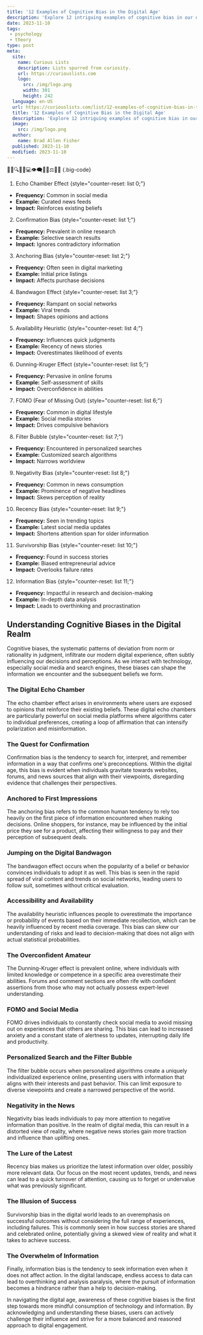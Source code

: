 ```yaml
---
title: '12 Examples of Cognitive Bias in the Digital Age'
description: 'Explore 12 intriguing examples of cognitive bias in our digital era. Discover how our curious minds can unknowingly lead us astray.'
date: 2023-11-10
tags:
 - psychology
 - theory
type: post
meta:
  site:
    name: Curious Lists
    description: Lists spurred from curiosity.
    url: https://curiouslists.com
    logo:
      src: /img/logo.png
      width: 301
      height: 242
  language: en-US
  url: https://curiouslists.com/list/12-examples-of-cognitive-bias-in-the-digital-age
  title: '12 Examples of Cognitive Bias in the Digital Age'
  description: 'Explore 12 intriguing examples of cognitive bias in our digital era. Discover how our curious minds can unknowingly lead us astray.'
  image:
    src: /img/logo.png
  author:
    name: Brad Allen Fisher
  published: 2023-11-10
  modified: 2023-11-10
---
```



🧠💡🔍✅📱💻👁️‍🗨️🔄🌐⚖️🚫👤 {.big-code}

1. Echo Chamber Effect {style="counter-reset: list 0;"}
  - **Frequency:** Common in social media
  - **Example:** Curated news feeds
  - **Impact:** Reinforces existing beliefs

2. Confirmation Bias {style="counter-reset: list 1;"}
  - **Frequency:** Prevalent in online research
  - **Example:** Selective search results
  - **Impact:** Ignores contradictory information

3. Anchoring Bias {style="counter-reset: list 2;"}
  - **Frequency:** Often seen in digital marketing
  - **Example:** Initial price listings
  - **Impact:** Affects purchase decisions

4. Bandwagon Effect {style="counter-reset: list 3;"}
  - **Frequency:** Rampant on social networks
  - **Example:** Viral trends
  - **Impact:** Shapes opinions and actions

5. Availability Heuristic {style="counter-reset: list 4;"}
  - **Frequency:** Influences quick judgments
  - **Example:** Recency of news stories
  - **Impact:** Overestimates likelihood of events

6. Dunning-Kruger Effect {style="counter-reset: list 5;"}
  - **Frequency:** Pervasive in online forums
  - **Example:** Self-assessment of skills
  - **Impact:** Overconfidence in abilities

7. FOMO (Fear of Missing Out) {style="counter-reset: list 6;"}
  - **Frequency:** Common in digital lifestyle
  - **Example:** Social media stories
  - **Impact:** Drives compulsive behaviors

8. Filter Bubble {style="counter-reset: list 7;"}
  - **Frequency:** Encountered in personalized searches
  - **Example:** Customized search algorithms
  - **Impact:** Narrows worldview

9. Negativity Bias {style="counter-reset: list 8;"}
  - **Frequency:** Common in news consumption
  - **Example:** Prominence of negative headlines
  - **Impact:** Skews perception of reality

10. Recency Bias {style="counter-reset: list 9;"}
  - **Frequency:** Seen in trending topics
  - **Example:** Latest social media updates
  - **Impact:** Shortens attention span for older information

11. Survivorship Bias {style="counter-reset: list 10;"}
  - **Frequency:** Found in success stories
  - **Example:** Biased entrepreneurial advice
  - **Impact:** Overlooks failure rates

12. Information Bias {style="counter-reset: list 11;"}
  - **Frequency:** Impactful in research and decision-making
  - **Example:** In-depth data analysis
  - **Impact:** Leads to overthinking and procrastination

## Understanding Cognitive Biases in the Digital Realm
Cognitive biases, the systematic patterns of deviation from norm or rationality in judgment, infiltrate our modern digital experience, often subtly influencing our decisions and perceptions. As we interact with technology, especially social media and search engines, these biases can shape the information we encounter and the subsequent beliefs we form.

### The Digital Echo Chamber
The echo chamber effect arises in environments where users are exposed to opinions that reinforce their existing beliefs. These digital echo chambers are particularly powerful on social media platforms where algorithms cater to individual preferences, creating a loop of affirmation that can intensify polarization and misinformation.

### The Quest for Confirmation
Confirmation bias is the tendency to search for, interpret, and remember information in a way that confirms one's preconceptions. Within the digital age, this bias is evident when individuals gravitate towards websites, forums, and news sources that align with their viewpoints, disregarding evidence that challenges their perspectives.

### Anchored to First Impressions
The anchoring bias refers to the common human tendency to rely too heavily on the first piece of information encountered when making decisions. Online shoppers, for instance, may be influenced by the initial price they see for a product, affecting their willingness to pay and their perception of subsequent deals.

### Jumping on the Digital Bandwagon
The bandwagon effect occurs when the popularity of a belief or behavior convinces individuals to adopt it as well. This bias is seen in the rapid spread of viral content and trends on social networks, leading users to follow suit, sometimes without critical evaluation.

### Accessibility and Availability
The availability heuristic influences people to overestimate the importance or probability of events based on their immediate recollection, which can be heavily influenced by recent media coverage. This bias can skew our understanding of risks and lead to decision-making that does not align with actual statistical probabilities.

### The Overconfident Amateur
The Dunning-Kruger effect is prevalent online, where individuals with limited knowledge or competence in a specific area overestimate their abilities. Forums and comment sections are often rife with confident assertions from those who may not actually possess expert-level understanding.

### FOMO and Social Media
FOMO drives individuals to constantly check social media to avoid missing out on experiences that others are sharing. This bias can lead to increased anxiety and a constant state of alertness to updates, interrupting daily life and productivity.

### Personalized Search and the Filter Bubble
The filter bubble occurs when personalized algorithms create a uniquely individualized experience online, presenting users with information that aligns with their interests and past behavior. This can limit exposure to diverse viewpoints and create a narrowed perspective of the world.

### Negativity in the News
Negativity bias leads individuals to pay more attention to negative information than positive. In the realm of digital media, this can result in a distorted view of reality, where negative news stories gain more traction and influence than uplifting ones.

### The Lure of the Latest
Recency bias makes us prioritize the latest information over older, possibly more relevant data. Our focus on the most recent updates, trends, and news can lead to a quick turnover of attention, causing us to forget or undervalue what was previously significant.

### The Illusion of Success
Survivorship bias in the digital world leads to an overemphasis on successful outcomes without considering the full range of experiences, including failures. This is commonly seen in how success stories are shared and celebrated online, potentially giving a skewed view of reality and what it takes to achieve success.

### The Overwhelm of Information
Finally, information bias is the tendency to seek information even when it does not affect action. In the digital landscape, endless access to data can lead to overthinking and analysis paralysis, where the pursuit of information becomes a hindrance rather than a help to decision-making.

In navigating the digital age, awareness of these cognitive biases is the first step towards more mindful consumption of technology and information. By acknowledging and understanding these biases, users can actively challenge their influence and strive for a more balanced and reasoned approach to digital engagement.
